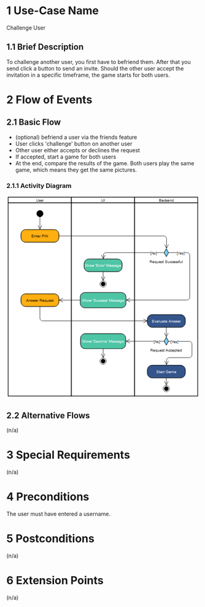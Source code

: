 # 1 Use-Case Name
Challenge User

## 1.1 Brief Description
To challenge another user, you first have to befriend them. After that you send click a button to send an invite. Should the other user accept the invitation in a specific timeframe, the game starts for both users.

# 2 Flow of Events
## 2.1 Basic Flow
- (optional) befriend a user via the friends feature
- User clicks 'challenge' button on another user
- Other user either accepts or declines the request
- If accepted, start a game for both users
- At the end, compare the results of the game. Both users play the same game, which means they get the same pictures.

### 2.1.1 Activity Diagram
![Challange User](./images/UC_ChallengeUser.png)


## 2.2 Alternative Flows
(n/a)

# 3 Special Requirements
(n/a)

# 4 Preconditions
The user must have entered a username.

# 5 Postconditions
(n/a)
 
# 6 Extension Points
(n/a)
